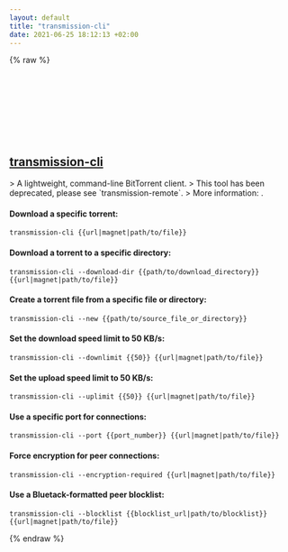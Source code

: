 ```yaml
---
layout: default
title: "transmission-cli"
date: 2021-06-25 18:12:13 +02:00
---
```

{% raw %}
<h2 id="transmission-cli">
  <a href="/en/common/transmission-cli.html">transmission-cli</a> <a href="#transmission-cli"><svg class="icon">
    <use href="/assets/images/unicode_sprite.svg#link" />
  </svg></a>
</h2>
> A lightweight, command-line BitTorrent client.
> This tool has been deprecated, please see `transmission-remote`.
> More information: <https://transmissionbt.com>.

#### Download a specific torrent:
```shell
transmission-cli {{url|magnet|path/to/file}}
```
#### Download a torrent to a specific directory:
```shell
transmission-cli --download-dir {{path/to/download_directory}} {{url|magnet|path/to/file}}
```
#### Create a torrent file from a specific file or directory:
```shell
transmission-cli --new {{path/to/source_file_or_directory}}
```
#### Set the download speed limit to 50 KB/s:
```shell
transmission-cli --downlimit {{50}} {{url|magnet|path/to/file}}
```
#### Set the upload speed limit to 50 KB/s:
```shell
transmission-cli --uplimit {{50}} {{url|magnet|path/to/file}}
```
#### Use a specific port for connections:
```shell
transmission-cli --port {{port_number}} {{url|magnet|path/to/file}}
```
#### Force encryption for peer connections:
```shell
transmission-cli --encryption-required {{url|magnet|path/to/file}}
```
#### Use a Bluetack-formatted peer blocklist:
```shell
transmission-cli --blocklist {{blocklist_url|path/to/blocklist}} {{url|magnet|path/to/file}}
```
{% endraw %}